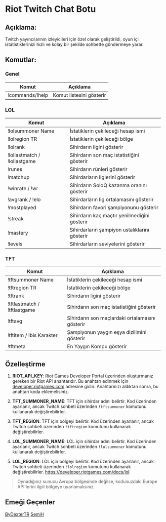 # Riot Twitch Chat Botu

## Açıklama:
Twitch yayıncılarının izleyicileri için özel olarak geliştirildi, oyun içi istatistiklerinizi hızlı ve kolay bir şekilde sohbette göndermeye yarar.

## Komutlar:

### Genel
|Komut|Açıklama|
|-|-|
|!commands/!help|Komut listesini gösterir                     

### LOL
|Komut|Açıklama|
|-|-|
|!lolsummoner Name|İstatiklerin çekileceği hesap ismi
|!lolregion TR|İstatiklerin çekileceği bölge
|!lolrank|Sihirdarın ligini gösterir
|!lollastmatch / !lollastgame|Sihirdarın son maç istatistiğini gösterir
|!runes|Sihirdarın rünleri gösterir
|!matchup|Sihirdarların liglerini gösterir
|!winrate / !wr|Sihirdarın SoloQ kazanma oranını gösterir
|!avgrank / !elo|Sihirdarların lig ortalamasını gösterir
|!mostplayed|Sihirdarın favori şampiyonunu gösterir
|!streak|Sihirdarın kaç maçtır yenilmediğini gösterir
|!mastery|Sihirdarların şampiyon ustalıklarını gösterir 
|!levels|Sihirdarların seviyelerini gösterir  

### TFT
|Komut|Açıklama|
|-|-|
|!tftsummoner Name|İstatiklerin çekileceği hesap ismi
|!tftregion TR|İstatiklerin çekileceği bölge
|!tftrank|Sihirdarın ligini gösterir
|!tftlastmatch / !tftlastgame|Sihirdarın son maç istatistiğini gösterir
|!tftavg|Sihirdarın son maçlardaki ortalamasını gösterir
|!tftitem / !bis Karakter|Şampiyonun yaygın eşya dizilimini gösterir
|!tftmeta|En Yaygın Kompu gösterir

## Özelleştirme
1. **RIOT_API_KEY**: Riot Games Developer Portal üzerinden oluşturmanız gereken bir Riot API anahtarıdır. Bu anahtarı edinmek için [developer.riotgames.com](https://developer.riotgames.com/) adresine gidin. Anahtarınızı aldıktan sonra, bu anahtarı koda eklemelisiniz.

2. **TFT_SUMMONER_NAME**: TFT için sihirdar adını belirtir. Kod üzerinden ayarlanır, ancak Twitch sohbeti üzerinden `!tftsummoner` komutunu kullanarak değiştirebilirler.

3. **TFT_REGION**: TFT için bölgeyi belirtir. Kod üzerinden ayarlanır, ancak Twitch sohbeti üzerinden `!tftregion` komutunu kullanarak değiştirebilirler.

4. **LOL_SUMMONER_NAME**: LOL için sihirdar adını belirtir. Kod üzerinden ayarlanır, ancak Twitch sohbeti üzerinden `!lolsummoner` komutunu kullanarak değiştirebilirler.

5. **LOL_REGION**: LOL için bölgeyi belirtir. Kod üzerinden ayarlanır, ancak Twitch sohbeti üzerinden `!lolregion` komutunu kullanarak değiştirebilirler.
https://developer.riotgames.com/docs/lol
> Oynadığınız sunucu Avrupa bölgesinde değilse, kodunuzdaki Europe API'lerini ilgili bölgeye uyarlamalısınız.

## Emeği Geçenler
[ByDexterTR](https://github.com/ByDexterTR)
[SemiH](https://github.com/hsemihaktas)
